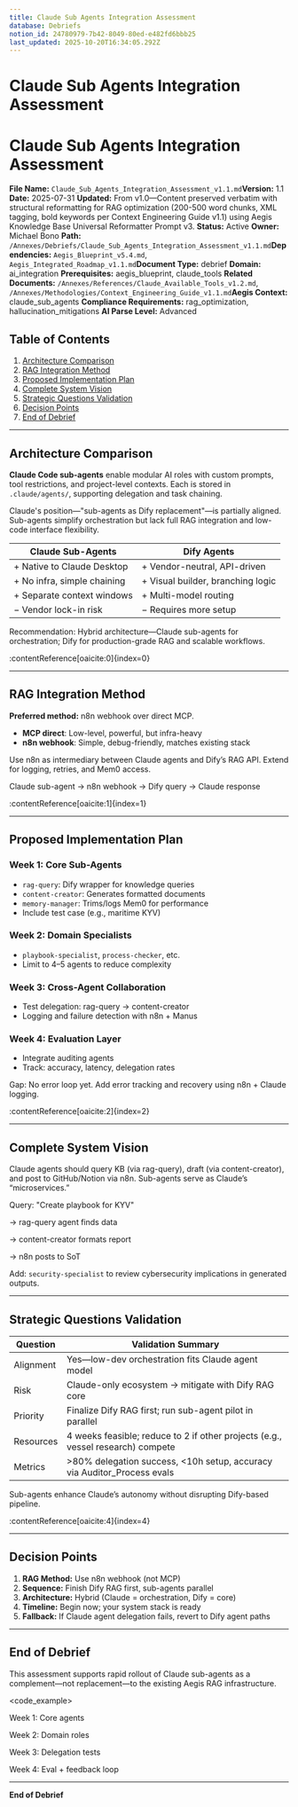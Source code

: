 ```yaml
---
title: Claude Sub Agents Integration Assessment
database: Debriefs
notion_id: 24780979-7b42-8049-80ed-e482fd6bbb25
last_updated: 2025-10-20T16:34:05.292Z
---
```


# Claude Sub Agents Integration Assessment


# Claude Sub Agents Integration Assessment


**File Name:** `Claude_Sub_Agents_Integration_Assessment_v1.1.md`**Version:** 1.1
**Date:** 2025-07-31
**Updated:** From v1.0—Content preserved verbatim with structural reformatting for RAG optimization (200-500 word chunks, XML tagging, bold keywords per Context Engineering Guide v1.1) using Aegis Knowledge Base Universal Reformatter Prompt v3.
**Status:** Active
**Owner:** Michael Bono
**Path:** `/Annexes/Debriefs/Claude_Sub_Agents_Integration_Assessment_v1.1.md`**Dependencies:** `Aegis_Blueprint_v5.4.md`, `Aegis_Integrated_Roadmap_v1.1.md`**Document Type:** debrief
**Domain:** ai\_integration
**Prerequisites:** aegis\_blueprint, claude\_tools
**Related Documents:** `/Annexes/References/Claude_Available_Tools_v1.2.md`, `/Annexes/Methodologies/Context_Engineering_Guide_v1.1.md`**Aegis Context:** claude\_sub\_agents
**Compliance Requirements:** rag\_optimization, hallucination\_mitigations
**AI Parse Level:** Advanced


## Table of Contents

1. [Architecture Comparison](https://www.notion.so/238809797b4280eb8ebedc8831cecb0d?v=238809797b428016b5d0000c8a271427&p=247809797b42804980ede482fd6bbb25&pm=s#architecture-comparison)
2. [RAG Integration Method](https://www.notion.so/238809797b4280eb8ebedc8831cecb0d?v=238809797b428016b5d0000c8a271427&p=247809797b42804980ede482fd6bbb25&pm=s#rag-integration-method)
3. [Proposed Implementation Plan](https://www.notion.so/238809797b4280eb8ebedc8831cecb0d?v=238809797b428016b5d0000c8a271427&p=247809797b42804980ede482fd6bbb25&pm=s#proposed-implementation-plan)
4. [Complete System Vision](https://www.notion.so/238809797b4280eb8ebedc8831cecb0d?v=238809797b428016b5d0000c8a271427&p=247809797b42804980ede482fd6bbb25&pm=s#complete-system-vision)
5. [Strategic Questions Validation](https://www.notion.so/238809797b4280eb8ebedc8831cecb0d?v=238809797b428016b5d0000c8a271427&p=247809797b42804980ede482fd6bbb25&pm=s#strategic-questions-validation)
6. [Decision Points](https://www.notion.so/238809797b4280eb8ebedc8831cecb0d?v=238809797b428016b5d0000c8a271427&p=247809797b42804980ede482fd6bbb25&pm=s#decision-points)
7. [End of Debrief](https://www.notion.so/238809797b4280eb8ebedc8831cecb0d?v=238809797b428016b5d0000c8a271427&p=247809797b42804980ede482fd6bbb25&pm=s#end-of-debrief)

---


## Architecture Comparison


**Claude Code sub-agents** enable modular AI roles with custom prompts, tool restrictions, and project-level contexts. Each is stored in `.claude/agents/`, supporting delegation and task chaining.


<thinking>


Claude's position—"sub-agents as Dify replacement"—is partially aligned. Sub-agents simplify orchestration but lack full RAG integration and low-code interface flexibility.


</thinking>


| Claude Sub-Agents           | Dify Agents                       |
| --------------------------- | --------------------------------- |
| + Native to Claude Desktop  | + Vendor-neutral, API-driven      |
| + No infra, simple chaining | + Visual builder, branching logic |
| + Separate context windows  | + Multi-model routing             |
| − Vendor lock-in risk       | − Requires more setup             |


<important>


Recommendation: Hybrid architecture—Claude sub-agents for orchestration; Dify for production-grade RAG and scalable workflows.


</important>:contentReference[oaicite:0]{index=0}


---


## RAG Integration Method


**Preferred method:** n8n webhook over direct MCP.

- **MCP direct**: Low-level, powerful, but infra-heavy
- **n8n webhook**: Simple, debug-friendly, matches existing stack

<answer>


Use n8n as intermediary between Claude agents and Dify’s RAG API. Extend for logging, retries, and Mem0 access.


</answer>


<example>


Claude sub-agent → n8n webhook → Dify query → Claude response


</example>:contentReference[oaicite:1]{index=1}


---


## Proposed Implementation Plan


### Week 1: Core Sub-Agents

- `rag-query`: Dify wrapper for knowledge queries
- `content-creator`: Generates formatted documents
- `memory-manager`: Trims/logs Mem0 for performance
- Include test case (e.g., maritime KYV)

### Week 2: Domain Specialists

- `playbook-specialist`, `process-checker`, etc.
- Limit to 4–5 agents to reduce complexity

### Week 3: Cross-Agent Collaboration

- Test delegation: rag-query → content-creator
- Logging and failure detection with n8n + Manus

### Week 4: Evaluation Layer

- Integrate auditing agents
- Track: accuracy, latency, delegation rates

<important>


Gap: No error loop yet. Add error tracking and recovery using n8n + Claude logging.


</important>:contentReference[oaicite:2]{index=2}


---


## Complete System Vision


<analysis>


Claude agents should query KB (via rag-query), draft (via content-creator), and post to GitHub/Notion via n8n. Sub-agents serve as Claude’s “microservices.”


</analysis>


<example>


Query: "Create playbook for KYV"


→ rag-query agent finds data


→ content-creator formats report


→ n8n posts to SoT


</example>


Add: `security-specialist` to review cybersecurity implications in generated outputs.


---


## Strategic Questions Validation


| Question  | Validation Summary                                                              |
| --------- | ------------------------------------------------------------------------------- |
| Alignment | Yes—low-dev orchestration fits Claude agent model                               |
| Risk      | Claude-only ecosystem → mitigate with Dify RAG core                             |
| Priority  | Finalize Dify RAG first; run sub-agent pilot in parallel                        |
| Resources | 4 weeks feasible; reduce to 2 if other projects (e.g., vessel research) compete |
| Metrics   | >80% delegation success, <10h setup, accuracy via Auditor\_Process evals        |


<answer>


Sub-agents enhance Claude’s autonomy without disrupting Dify-based pipeline.


</answer>:contentReference[oaicite:4]{index=4}


---


## Decision Points

1. **RAG Method:** Use n8n webhook (not MCP)
2. **Sequence:** Finish Dify RAG first, sub-agents parallel
3. **Architecture:** Hybrid (Claude = orchestration, Dify = core)
4. **Timeline:** Begin now; your system stack is ready
5. **Fallback:** If Claude agent delegation fails, revert to Dify agent paths

---


## End of Debrief


This assessment supports rapid rollout of Claude sub-agents as a complement—not replacement—to the existing Aegis RAG infrastructure.


\<code\_example>


<plan>
Week 1: Core agents


Week 2: Domain roles


Week 3: Delegation tests


Week 4: Eval + feedback loop


</plan>
</code_example>


---


**End of Debrief**

